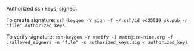 Authorized ssh keys, signed.

To create signature:
`ssh-keygen -Y sign -f ~/.ssh/id_ed25519_sk.pub -n "file" authorized_keys`

To verify signature:
`ssh-keygen -Y verify -I matt@ice-nine.org -f ./allowed_signers -n "file" -s authorized_keys.sig < authorized_keys`

